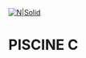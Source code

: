 <!DOCTYPE html><html><head><meta charset="utf-8"></head><body id="preview">
<p><a href="https://unit.ua/en/"><img src="https://ufuture.com/wp-content/uploads/2017/10/unit-factory-cover.jpg" alt="N|Solid"></a></p>
<h1><a id="PISCINE_C_1"></a>PISCINE C</h1>

</body></html>
